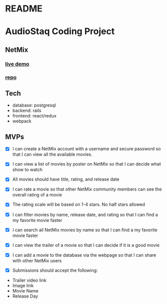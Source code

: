 # README

# AudioStaq Coding Project

## NetMix
### [live demo](https://netmix.herokuapp.com/)
### [repo](https://github.com/j0shuachen/audiostaq)

## Tech

- database: postgresql
- backend: rails
- frontend: react/redux
- webpack

## MVPs

- [x] I can create a NetMix account with a username and secure password so that I can view all the available movies.

- [x] I can view a list of movies by poster on NetMix so that I can decide what show to watch

- [x] All movies should have title, rating, and release date

- [x] I can rate a movie so that other NetMix community members can see the overall rating of a movie

- [x] The rating scale will be based on 1-4 stars. No half stars allowed

- [x] I can filter movies by name, release date, and rating so that I can find a my favorite movie faster

- [x] I can search all NetMix movies by name so that I can find a my favorite movie faster

- [x] I can view the trailer of a movie so that I can decide if it is a good movie

- [x] I can add a movie to the database via the webpage so that I can share with other NetMix users

- [x] Submissions should accept the following:
- Trailer video link
- Image link
- Movie Name
- Release Day
